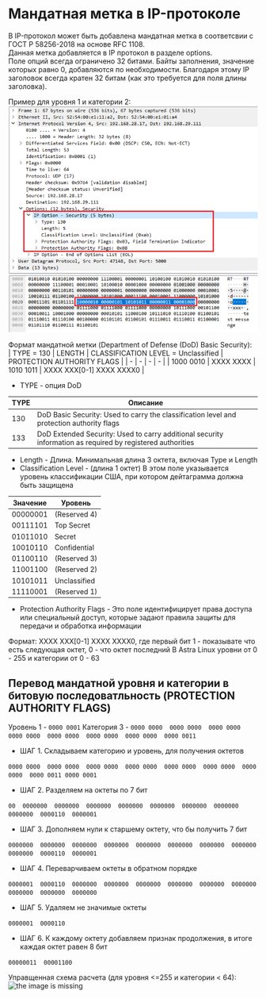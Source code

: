 # Мандатная метка в IP-протоколе

В IP-протокол может быть добавлена мандатная метка в соответсвии с ГОСТ Р 58256-2018 на основе RFC 1108.  
Данная метка добавляется в IP протокол в разделе options.  
Поле опций всегда ограничено 32 битами. Байты заполнения, значение которых равно 0, добавляются по необходимости. Благодаря этому IP заголовок всегда кратен 32 битам (как это требуется для поля длины заголовка).  

Пример для уровня 1 и категории 2:  
![the image is missing](/network/img/example_ml_pkg.png?raw=true "Example 1-2")

Формат мандатной метки (Department of Defense (DoD) Basic Security):  
| TYPE = 130 | LENGTH | CLASSIFICATION LEVEL = Unclassified | PROTECTION AUTHORITY FLAGS |
| - | - | - | - |
| 1000 0010 | XXXX XXXX | 1010 1011 | XXXX XXX[0-1] XXXX XXXX0 |

* TYPE - опция DoD

| TYPE | Описание |
| - | - |
| 130 | DoD Basic Security: Used to carry the classification level and protection authority flags |
| 133 | DoD Extended Security: Used to carry additional security information as required by registered authorities |

* Length - Длина. Минимальная длина 3 октета, включая Type и Length
* Classification Level - (длина 1 октет) В этом поле указывается уровень классификации США, при котором дейтаграмма должна быть защищена

| Значение | Уровень |
| - | - |
| 00000001 | (Reserved 4) |
| 00111101 | Top Secret |
| 01011010 | Secret |
| 10010110 | Confidential |
| 01100110 | (Reserved 3) |
| 11001100 | (Reserved 2) |
| 10101011 | Unclassified |
| 11110001 | (Reserved 1) |

* Protection Authority Flags - Это поле идентифицирует права доступа или специальный доступ, которые задают правила защиты для передачи и обработка информации

Формат: XXXX XXX[0-1] XXXX XXXX0, где первый бит 1 - показывате что есть следующая октет, 0 - что октет последний
В Astra Linux уровни от 0 - 255 и категории от 0 - 63  

## Перевод мандатной уровня и категории в битовую последоватльность (PROTECTION AUTHORITY FLAGS)

Уровень 1 - ```0000 0001``` 
Категория 3 - ```0000 0000  0000 0000  0000 0000  0000 0000  0000 0000  0000 0000  0000 0000  0000 0011```

* ШАГ 1. Складываем категорию и уровень, для получения октетов

```0000 0000  0000 0000  0000 0000  0000 0000  0000 0000  0000 0000  0000 0000  0000 0011 0000 0001```

* ШАГ 2. Разделяем на октеты по 7 бит

```00  0000000  0000000  0000000  0000000  0000000  0000000  0000000  0000000  0000110  0000001```

* ШАГ 3. Дополняем нули к старшему октету, что бы получить 7 бит

```0000000  0000000  0000000  0000000  0000000  0000000  0000000  0000000  0000000  0000110  0000001```

* ШАГ 4. Переварчиваем октеты в обратном порядке

```0000001  0000110  0000000  0000000  0000000  0000000  0000000  0000000  0000000  0000000  0000000```

* ШАГ 5. Удаляем не значимые октеты

```0000001  0000110```

* ШАГ 6. К каждому октету добавляем признак продолжения, в итоге каждая октет равен 8 бит

```00000011  00001100```

Управщенная схема расчета (для уровня <=255 и категории < 64):  
![the image is missing](/network/img/ml_math.png?raw=true "ML math")
